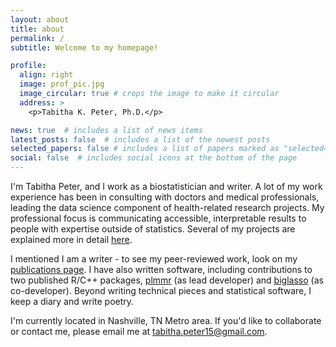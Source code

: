 ```yaml
---
layout: about
title: about
permalink: /
subtitle: Welcome to my homepage!

profile:
  align: right
  image: prof_pic.jpg
  image_circular: true # crops the image to make it circular
  address: >
    <p>Tabitha K. Peter, Ph.D.</p>

news: true  # includes a list of news items
latest_posts: false  # includes a list of the newest posts
selected_papers: false # includes a list of papers marked as "selected={true}"
social: false  # includes social icons at the bottom of the page
---
```


I'm Tabitha Peter, and I work as a biostatistician and writer. A lot of my work experience has been in consulting with doctors and medical professionals, leading the data science component of health-related research projects. My professional focus is communicating accessible, interpretable results to people with expertise outside of statistics. Several of my projects are explained more in detail [here](https://tabpeter.github.io/projects/).

I mentioned I am a writer - to see my peer-reviewed work, look on my [publications page](https://tabpeter.github.io/publications/). I have also written software, including contributions to two published R/C++ packages, [plmmr](https://github.com/pbreheny/plmmr) (as lead developer) and [biglasso](https://github.com/pbreheny/biglasso) (as co-developer). Beyond writing technical pieces and statistical software, I keep a diary and write poetry.

I'm currently located in Nashville, TN Metro area. If you'd like to collaborate or contact me, please email me at [tabitha.peter15\@gmail.com](mailto:tabitha.peter15@gmail.com).
